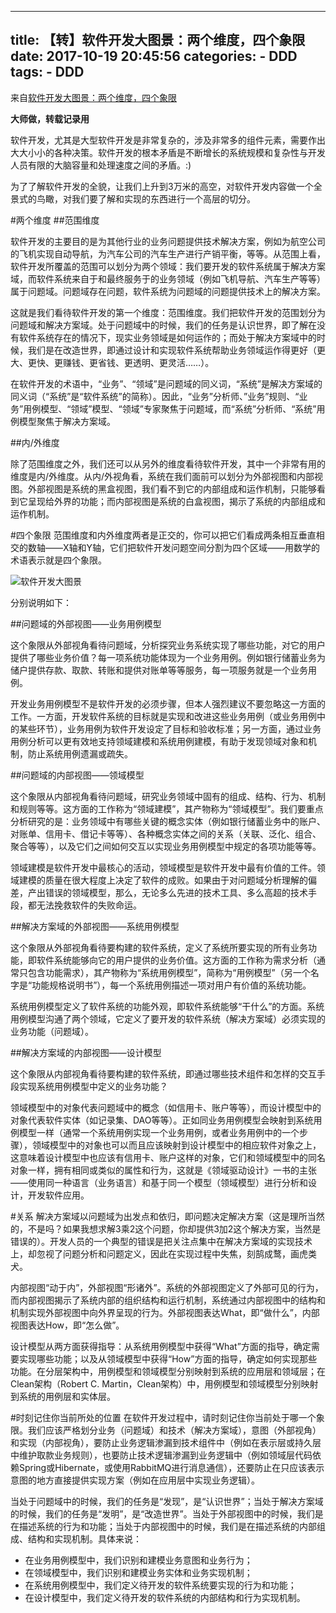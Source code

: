 
---
title: 【转】软件开发大图景：两个维度，四个象限
date: 2017-10-19 20:45:56
categories:
    - DDD
tags:
    - DDD
---

来自[软件开发大图景：两个维度，四个象限](http://www.yyang.io/2015/12/31/Big-Picture-of-Software-Development/)

**大师做，转载记录用**

软件开发，尤其是大型软件开发是非常复杂的，涉及非常多的组件元素，需要作出大大小小的各种决策。软件开发的根本矛盾是不断增长的系统规模和复杂性与开发人员有限的大脑容量和处理速度之间的矛盾。:)

为了了解软件开发的全貌，让我们上升到3万米的高空，对软件开发内容做一个全景式的鸟瞰，对我们要了解和实现的东西进行一个高层的切分。

#两个维度
##范围维度

软件开发的主要目的是为其他行业的业务问题提供技术解决方案，例如为航空公司的飞机实现自动导航，为汽车公司的汽车生产进行产销平衡，等等。从范围上看，软件开发所覆盖的范围可以划分为两个领域：我们要开发的软件系统属于解决方案域，而软件系统来自于和最终服务于的业务领域（例如飞机导航、汽车生产等等）属于问题域。问题域存在问题，软件系统为问题域的问题提供技术上的解决方案。

这就是我们看待软件开发的第一个维度：范围维度。我们把软件开发的范围划分为问题域和解决方案域。处于问题域中的时候，我们的任务是认识世界，即了解在没有软件系统存在的情况下，现实业务领域是如何运作的；而处于解决方案域中的时候，我们是在改造世界，即通过设计和实现软件系统帮助业务领域运作得更好（更大、更快、更赚钱、更省钱、更透明、更灵活……）。

在软件开发的术语中，“业务”、“领域”是问题域的同义词，“系统”是解决方案域的同义词（“系统”是“软件系统”的简称）。因此，“业务”分析师、”业务”规则、“业务”用例模型、“领域”模型、“领域”专家聚焦于问题域，而“系统”分析师、“系统”用例模型聚焦于解决方案域。

##内/外维度

除了范围维度之外，我们还可以从另外的维度看待软件开发，其中一个非常有用的维度是内/外维度。从内/外视角看，系统在我们面前可以划分为外部视图和内部视图。外部视图是系统的黑盒视图，我们看不到它的内部组成和运作机制，只能够看到它呈现给外界的功能；而内部视图是系统的白盒视图，揭示了系统的内部组成和运作机制。

#四个象限
范围维度和内外维度两者是正交的，你可以把它们看成两条相互垂直相交的数轴——X轴和Y轴，它们把软件开发问题空间分割为四个区域——用数学的术语表示就是四个象限。

![软件开发大图景](http://oqcey66z7.bkt.clouddn.com/public/DDD/resource/Big-Picture.png)

分别说明如下：

##问题域的外部视图——业务用例模型

这个象限从外部视角看待问题域，分析探究业务系统实现了哪些功能，对它的用户提供了哪些业务价值？每一项系统功能体现为一个业务用例。例如银行储蓄业务为储户提供存款、取款、转账和提供对账单等等服务，每一项服务就是一个业务用例。

开发业务用例模型不是软件开发的必须步骤，但本人强烈建议不要忽略这一方面的工作。一方面，开发软件系统的目标就是实现和改进这些业务用例（或业务用例中的某些环节），业务用例为软件开发设定了目标和验收标准；另一方面，通过业务用例分析可以更有效地支持领域建模和系统用例建模，有助于发现领域对象和机制，防止系统用例遗漏或疏失。

##问题域的内部视图——领域模型

这个象限从内部视角看待问题域，研究业务领域中固有的组成、结构、行为、机制和规则等等。这方面的工作称为“领域建模”，其产物称为“领域模型”。我们要重点分析研究的是：业务领域中有哪些关键的概念实体（例如银行储蓄业务中的账户、对账单、信用卡、借记卡等等）、各种概念实体之间的关系（关联、泛化、组合、聚合等等），以及它们之间如何交互以实现业务用例模型中规定的各项功能等等。

领域建模是软件开发中最核心的活动，领域模型是软件开发中最有价值的工件。领域建模的质量在很大程度上决定了软件的成败。如果由于对问题域分析理解的偏差，产出错误的领域模型，那么，无论多么先进的技术工具、多么高超的技术手段，都无法挽救软件的失败命运。

##解决方案域的外部视图——系统用例模型

这个象限从外部视角看待要构建的软件系统，定义了系统所要实现的所有业务功能，即软件系统能够向它的用户提供的业务价值。这方面的工作称为需求分析（通常只包含功能需求），其产物称为“系统用例模型”，简称为“用例模型”（另一个名字是“功能规格说明书”），每一个系统用例描述一项对用户有价值的系统功能。

系统用例模型定义了软件系统的功能外观，即软件系统能够“干什么”的方面。系统用例模型沟通了两个领域，它定义了要开发的软件系统（解决方案域）必须实现的业务功能（问题域）。

##解决方案域的内部视图——设计模型

这个象限从内部视角看待要构建的软件系统，即通过哪些技术组件和怎样的交互手段实现系统用例模型中定义的业务功能？

领域模型中的对象代表问题域中的概念（如信用卡、账户等等），而设计模型中的对象代表软件实体（如记录集、DAO等等）。正如同业务用例模型会映射到系统用例模型一样（通常一个系统用例实现一个业务用例，或者业务用例中的一个步骤），领域模型中的对象也可以而且应该映射到设计模型中的相应软件对象之上，这意味着设计模型中也应该有信用卡、账户这样的对象，它们和领域模型中的同名对象一样，拥有相同或类似的属性和行为，这就是《领域驱动设计》一书的主张——使用同一种语言（业务语言）和基于同一个模型（领域模型）进行分析和设计，开发软件应用。

#关系
解决方案域以问题域为出发点和依归，即问题决定解决方案（这是理所当然的，不是吗？如果我想求解3乘2这个问题，你却提供3加2这个解决方案，当然是错误的）。开发人员的一个典型的错误是把关注点集中在解决方案域的实现技术上，却忽视了问题分析和问题定义，因此在实现过程中失焦，刻鹄成鹜，画虎类犬。

内部视图“动于内”，外部视图“形诸外”。系统的外部视图定义了外部可见的行为，而内部视图揭示了系统内部的组织结构和运行机制，系统通过内部视图中的结构和机制实现外部视图中向外界呈现的行为。外部视图表达What，即“做什么”，内部视图表达How，即“怎么做”。

设计模型从两方面获得指导：从系统用例模型中获得“What”方面的指导，确定需要实现哪些功能；以及从领域模型中获得“How”方面的指导，确定如何实现那些功能。在分层架构中，用例模型和领域模型分别映射到系统的应用层和领域层；在Clean架构（Robert C. Martin，Clean架构）中，用例模型和领域模型分别映射到系统的用例层和实体层。

#时刻记住你当前所处的位置
在软件开发过程中，请时刻记住你当前处于哪一个象限。我们应该严格划分业务（问题域）和技术（解决方案域），意图（外部视角）和实现（内部视角），要防止业务逻辑渗漏到技术组件中（例如在表示层或持久层中维护取款业务规则），也要防止技术逻辑渗漏到业务逻辑中（例如领域层代码依赖Spring或Hibernate，或使用RabbitMQ进行消息通信），还要防止在只应该表示意图的地方直接提供实现方案（例如在应用层中实现业务逻辑）。

当处于问题域中的时候，我们的任务是“发现”，是“认识世界”；当处于解决方案域的时候，我们的任务是“发明”，是“改造世界”。当处于外部视图中的时候，我们是在描述系统的行为和功能；当处于内部视图中的时候，我们是在描述系统的内部组成、结构和实现机制。具体来说：

* 在业务用例模型中，我们识别和建模业务意图和业务行为；
* 在领域模型中，我们识别和建模业务实体和业务实现机制；
* 在系统用例模型中，我们定义待开发的软件系统要实现的行为和功能；
* 在设计模型中，我们定义待开发的软件系统的内部结构和行为实现机制。